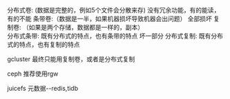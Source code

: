 分布式卷: (数据是完整的，例如5个文件会分散来存)     没有冗余功能，有的能读，有的不能
条带卷:（数据是一半，如果机器损坏导致机器会出问题）  全部损坏
复制卷: （如果是两个存储，数据都是一样的，副本）     
分布式条带: 既有分布式的特点，也有条带的特点        坏一部分
分布式复制: 既有分布式的特点，也有复制的特点        



gcluster 最终只能用复制卷，或者是分布式复制

ceph  推荐使用rgw   

juicefs 元数据--redis,tidb


